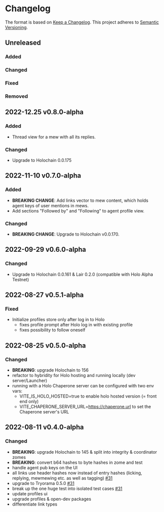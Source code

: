 # Changelog

The format is based on [Keep a Changelog](https://keepachangelog.com/en/1.0.0/). This project adheres to [Semantic Versioning](https://semver.org/spec/v2.0.0.html).

## Unreleased

### Added
### Changed
### Fixed
### Removed

## 2022-12.25 v0.8.0-alpha
### Added
- Thread view for a mew with all its replies.
### Changed
- Upgrade to Holochain 0.0.175

## 2022-11-10 v0.7.0-alpha

### Added
- **BREAKING CHANGE**: Add links vector to mew content, which holds agent keys of user mentions in mews.
- Add sections "Followed by" and "Following" to agent profile view.

### Changed
- **BREAKING CHANGE**: Upgrade to Holochain v0.0.170.

## 2022-09-29 v0.6.0-alpha

### Changed
- Upgrade to Holochain 0.0.161 & Lair 0.2.0 (compatible with Holo Alpha Testnet)

## 2022-08-27 v0.5.1-alpha

### Fixed
- Initialize profiles store only after log in to Holo
  - fixes profile prompt after Holo log in with existing profile
  - fixes possibility to follow oneself

## 2022-08-25 v0.5.0-alpha

### Changed

- **BREAKING**: upgrade Holochain to 156
- refactor to hybridity for Holo hosting and running locally (dev server/Launcher)
- running with a Holo Chaperone server can be configured with two env vars:
  - VITE_IS_HOLO_HOSTED=true to enable holo hosted version (= front end only)
  - VITE_CHAPERONE_SERVER_URL=https://chaperone.url to set the Chaperone server's URL

## 2022-08-11 v0.4.0-alpha

### Changed

- **BREAKING**: upgrade Holochain to 145 & split into integrity & coordinator zomes
- **BREAKING**: convert b64 hashes to byte hashes in zome and test
- handle agent pub keys on the UI
- all links use header hashes now instead of entry hashes (licking, replying, mewmewing etc. as well as tagging) [\#31](https://github.com/artbrock/clutter/pull/31)
- upgrade to Tryorama 0.5.0 [\#31](https://github.com/artbrock/clutter/pull/31)
- break up the one huge test into isolated test cases [\#31](https://github.com/artbrock/clutter/pull/31)
- update profiles ui
- upgrade profiles & open-dev packages
- differentiate link types
